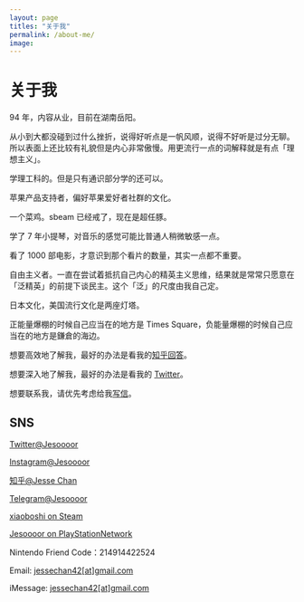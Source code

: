 ```yaml
---
layout: page
titles: "关于我"
permalink: /about-me/
image: 
---
```


# 关于我
94 年，内容从业，目前在湖南岳阳。

从小到大都没碰到过什么挫折，说得好听点是一帆风顺，说得不好听是过分无聊。所以表面上还比较有礼貌但是内心非常傲慢。用更流行一点的词解释就是有点「理想主义」。

学理工科的。但是只有通识部分学的还可以。

苹果产品支持者，偏好苹果爱好者社群的文化。

一个菜鸡。sbeam 已经戒了，现在是超任豚。

学了 7 年小提琴，对音乐的感觉可能比普通人稍微敏感一点。

看了 1000 部电影，才意识到那个看片的数量，其实一点都不重要。

自由主义者。一直在尝试着抵抗自己内心的精英主义思维，结果就是常常只愿意在「泛精英」的前提下谈民主。这个「泛」的尺度由我自己定。

日本文化，美国流行文化是两座灯塔。

正能量爆棚的时候自己应当在的地方是 Times Square，负能量爆棚的时候自己应当在的地方是鎌倉的海边。

想要高效地了解我，最好的办法是看我的[知乎回答](https://www.zhihu.com/people/jesor/answers)。

想要深入地了解我，最好的办法是看我的 [Twitter](https://twitter.com/Jesoooor)。

想要联系我，请优先考虑给我[写信](jessechan42@gmail.com)。



## SNS

[Twitter@Jesoooor](https://twitter.com/Jesoooor)

[Instagram@Jesoooor](https://www.instagram.com/jesoooor/)

[知乎@Jesse Chan](https://www.zhihu.com/people/jesor/activities/)

[Telegram@Jesoooor](https://t.me/Jesoooor/)

[xiaoboshi on Steam](https://steamcommunity.com/id/jesor/)

[Jesoooor on PlayStationNetwork](https://psnprofiles.com/Jesoooor/)

Nintendo Friend Code：214914422524

Email: <a href="mailto:jessechan42@gmail.com">jessechan42[at]gmail.com</a>

iMessage: <a href="sms:jessechan42@gmail.com">jessechan42[at]gmail.com</a>

